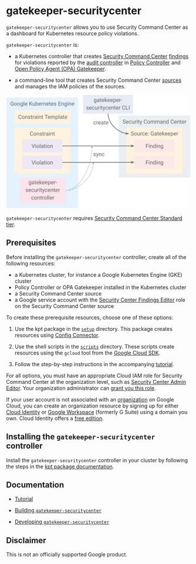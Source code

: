 # gatekeeper-securitycenter

`gatekeeper-securitycenter` allows you to use Security Command Center as a
dashboard for Kubernetes resource policy violations.

`gatekeeper-securitycenter` is:

-   a Kubernetes controller that creates
    [Security Command Center](https://cloud.google.com/security-command-center/docs)
    [findings](https://cloud.google.com/security-command-center/docs/reference/rest/v1/organizations.sources.findings)
    for violations reported by the
    [audit controller](https://cloud.google.com/anthos-config-management/docs/how-to/auditing-constraints)
    in
    [Policy Controller](https://cloud.google.com/anthos-config-management/docs/concepts/policy-controller)
    and
    [Open Policy Agent (OPA) Gatekeeper](https://github.com/open-policy-agent/gatekeeper).

-   a command-line tool that creates Security Command Center
    [sources](https://cloud.google.com/security-command-center/docs/reference/rest/v1/organizations.sources)
    and manages the IAM policies of the sources.

![Architecture](docs/architecture.svg)

`gatekeeper-securitycenter` requires
[Security Command Center Standard tier](https://cloud.google.com/security-command-center/pricing#standard_tier_pricing).

## Prerequisites

Before installing the `gatekeeper-securitycenter` controller, create all of the
following resources:

-   a Kubernetes cluster, for instance a Google Kubernetes Engine (GKE) cluster
-   Policy Controller or OPA Gatekeeper installed in the Kubernetes cluster
-   a Security Command Center source
-   a Google service account with the
    [Security Center Findings Editor](https://cloud.google.com/security-command-center/docs/access-control)
    role on the Security Command Center source

To create these prerequisite resources, choose one of these options:

1.  Use the kpt package in the [`setup`](setup) directory. This package
    creates resources using
    [Config Connector](https://cloud.google.com/config-connector/docs/overview).

2.  Use the shell scripts in the [`scripts`](scripts) directory. These scripts
    create resources using the `gcloud` tool from the
    [Google Cloud SDK](https://cloud.google.com/sdk).

3.  Follow the step-by-step instructions in the accompanying
    [tutorial](https://cloud.google.com/architecture/reporting-policy-controller-audit-violations-security-command-center).

For all options, you must have an appropriate Cloud IAM role for Security
Command Center at the organization level, such as
[Security Center Admin Editor](https://cloud.google.com/security-command-center/docs/access-control).
Your organization administrator can
[grant you this role](https://cloud.google.com/resource-manager/docs/access-control-org).

If your user account is not associated with an
[organization](https://cloud.google.com/resource-manager/docs/creating-managing-organization)
on Google Cloud, you can create an organization resource by signing up for
either [Cloud Identity](https://cloud.google.com/identity) or
[Google Workspace](https://workspace.google.com/) (formerly G Suite) using a
domain you own. Cloud Identity offers a
[free edition](https://gsuite.google.com/signup/gcpidentity/welcome).

## Installing the `gatekeeper-securitycenter` controller

Install the `gatekeeper-securitycenter` controller in your cluster by following
the steps in the [kpt package documentation](manifests/README.md).

## Documentation

-   [Tutorial](https://cloud.google.com/architecture/reporting-policy-controller-audit-violations-security-command-center)

-   [Building `gatekeeper-securitycenter`](docs/build.md)

-   [Developing `gatekeeper-securitycenter`](docs/development.md)

## Disclaimer

This is not an officially supported Google product.
